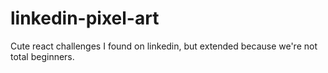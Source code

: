 # linkedin-pixel-art
Cute react challenges I found on linkedin, but extended because we're not total beginners.
